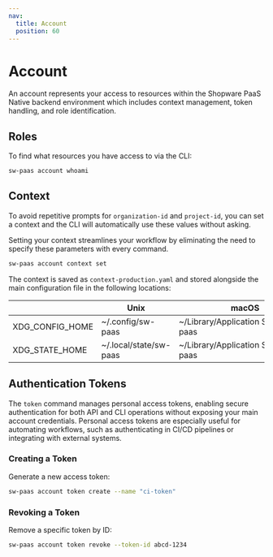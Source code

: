 ```yaml
---
nav:
  title: Account
  position: 60
---
```


# Account

An account represents your access to resources within the Shopware PaaS Native backend environment which includes context management, token handling, and role identification.

## Roles

To find what resources you have access to via the CLI:

```sh
sw-paas account whoami
```

## Context

To avoid repetitive prompts for `organization-id` and `project-id`, you can set a context and the CLI will automatically use these values without asking.

Setting your context streamlines your workflow by eliminating the need to specify these parameters with every command.

```sh
sw-paas account context set
```

The context is saved as `context-production.yaml` and stored alongside the main configuration file in the following locations:

|                 | Unix                   | macOS                                      | Windows        |
|-----------------|------------------------|--------------------------------------------|----------------|
| XDG_CONFIG_HOME | ~/.config/sw-paas      | ~/Library/Application&nbsp;Support/sw-paas | %LOCALAPPDATA% |
| XDG_STATE_HOME  | ~/.local/state/sw-paas | ~/Library/Application&nbsp;Support/sw-paas | %LOCALAPPDATA% |

## Authentication Tokens

The `token` command manages personal access tokens, enabling secure authentication for both API and CLI operations without exposing your main account credentials. Personal access tokens are especially useful for automating workflows, such as authenticating in CI/CD pipelines or integrating with external systems.

### Creating a Token

Generate a new access token:

```sh
sw-paas account token create --name "ci-token"
```

### Revoking a Token

Remove a specific token by ID:

```sh
sw-paas account token revoke --token-id abcd-1234
```
